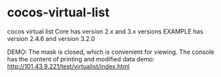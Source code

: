# cocos-virtual-list

cocos virtual list
Core has version 2.x and 3.x versions
EXAMPLE has version 2.4.6 and version 3.2.0

DEMO: The mask is closed, which is convenient for viewing. The console has the content of printing and modified data
demo: http://101.43.9.221/test/virtualist/index.html

